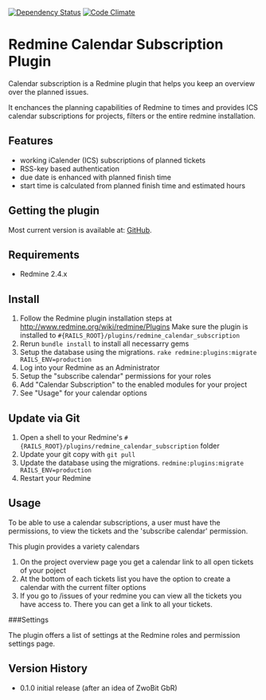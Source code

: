 [![Dependency Status](https://gemnasium.com/hicknhack-software/redmine_calendar_subscription.png)](https://gemnasium.com/hicknhack-software/redmine_calendar_subscription)
[![Code Climate](https://codeclimate.com/github/hicknhack-software/redmine_calendar_subscription.png)](https://codeclimate.com/github/hicknhack-software/redmine_calendar_subscription)

# Redmine Calendar Subscription Plugin

Calendar subscription is a Redmine plugin that helps you keep an overview over the planned issues.

It enchances the planning capabilities of Redmine to times and provides ICS calendar subscriptions for projects, filters or the entire redmine installation.

## Features

* working iCalender (ICS) subscriptions of planned tickets
* RSS-key based authentication
* due date is enhanced with planned finish time
* start time is calculated from planned finish time and estimated hours

## Getting the plugin

Most current version is available at: [GitHub](https://github.com/hicknhack-software/redmine_calendar_subscription).

## Requirements
* Redmine 2.4.x

## Install

1. Follow the Redmine plugin installation steps at http://www.redmine.org/wiki/redmine/Plugins Make sure the plugin is installed to `#{RAILS_ROOT}/plugins/redmine_calendar_subscription`
1. Rerun `bundle install` to install all necessarry gems
1. Setup the database using the migrations. `rake redmine:plugins:migrate RAILS_ENV=production`
1. Log into your Redmine as an Administrator
1. Setup the "subscribe calendar" permissions for your roles
1. Add "Calendar Subscription" to the enabled modules for your project
1. See "Usage" for your calendar options

## Update via Git

1. Open a shell to your Redmine's `#{RAILS_ROOT}/plugins/redmine_calendar_subscription` folder
1. Update your git copy with `git pull`
1. Update the database using the migrations. `redmine:plugins:migrate RAILS_ENV=production`
1. Restart your Redmine

## Usage

To be able to use a calendar subscriptions, a user must have the permissions, to view the tickets and the 'subscribe calendar' permission.

This plugin provides a variety calendars
1. On the project overview page you get a calendar link to all open tickets of your poject
1. At the bottom of each tickets list you have the option to create a calendar with the current filter options
1. If you go to /issues of your redmine you can view all the tickets you have access to. There you can get a link to all your tickets.

###Settings

The plugin offers a list of settings at the Redmine roles and permission settings page.

## Version History

* 0.1.0 initial release (after an idea of ZwoBit GbR)
